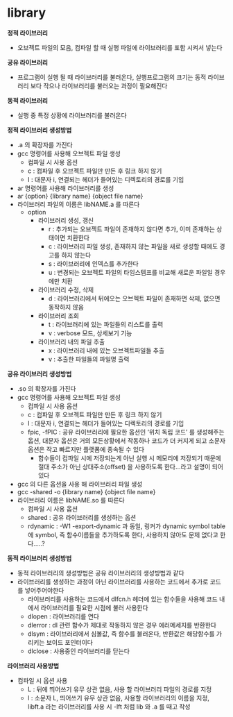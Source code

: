 # library

**정적 라이브러리**

- 오브젝트 파일의 모음, 컴파일 할 때 실행 파일에 라이브러리를 포함 시켜서 넣는다

**공유 라이브러리**

- 프로그램이 실행 될 때 라이브러리를 불러온다, 실행프로그램의 크기는 동적 라이브러리 보다 작으나 라이브러리를 불러오는 과정이 필요해진다

**동적 라이브러리**

- 실행 중 특정 상황에 라이브러리를 불러온다

**정적 라이브러리 생성방법**

- .a 의 확장자를 가진다
- gcc 명령어를 사용해 오브젝트 파일 생성
    - 컴파일 시 사용 옵션
    - c : 컴파일 후 오브젝트 파일만 만든 후 링크 하지 않기
    - I : 대문자 i, 연결되는 헤더가 들어있는 디렉토리의 경로를 기입
- ar 명령어를 사용해 라이브러리를 생성
- ar {option} {library name} {object file name}
- 라이브러리 파일의 이름은 libNAME.a 를 따른다
    - option
        - 라이브러리 생성, 갱신
            - r : 추가되는 오브젝트 파일이 존재하지 않다면 추가, 이미 존재하는 상태이면 치환한다
            - c : 라이브러리 파일 생성, 존재하지 않는 파일을 새로 생성할 때에도 경고를 하지 않는다
            - s : 라이브러리에 인덱스를 추가한다
            - u : 변경되는 오브젝트 파일의 타임스템프를 비교해 새로운 파일일 경우에만 치환
        - 라이브러리 수정, 삭제
            - d : 라이브러리에서 뒤에오는 오브젝트 파일이 존재하면 삭제, 없으면 동작하지 않음
        - 라이브러리 조회
            - t : 라이브러리에 있는 파일들의 리스트를 출력
            - v : verbose 모드, 상세보기 기능
        - 라이브러리 내의 파일 추출
            - x : 라이브러리 내에 있는 오브젝트파일들 추출
            - v : 추출한 파일들의 파일명 출력

**공유 라이브러리 생성방법**

- .so 의 확장자를 가진다
- gcc 명령어를 사용해 오브젝트 파일 생성
    - 컴파일 시 사용 옵션
    - c : 컴파일 후 오브젝트 파일만 만든 후 링크 하지 않기
    - I : 대문자 i, 연결되는 헤더가 들어있는 디렉토리의 경로를 기입
    - fpic, -fPIC : 공유 라이브러리에 필요한 옵션인 ‘위치 독립 코드’ 를 생성해주는 옵션, 대문자 옵션은 거의 모든상황에서 작동하나 코드가 더 커지게 되고 소문자 옵션은 작고 빠르지만 플랫폼에 종속될 수 있다
        - 함수들이 컴파일 시에 저장되는게 아닌 실행 시 메모리에 저장되기 때문에 절대 주소가 아닌 상대주소(offset) 을 사용하도록 한다…라고 설명이 되어있다
- gcc 의 다른 옵션을 사용 해 라이브러리 파일 생성
- gcc -shared -o {library name} {object file name}
- 라이브러리 이름은 libNAME.so 를 따른다
    - 컴파일 시 사용 옵션
    - shared : 공유 라이브러리를 생성하는 옵션
    - rdynamic : -W1 -export-dynamic 과 동일, 링커가 dynamic symbol table 에 symbol, 즉 함수이름들을 추가하도록 한다, 사용하지 않아도 문제 없다고 한다…..?

**동적 라이브러리 생성방법**

- 동적 라이브러리의 생성방법은 공유 라이브러리의 생성방법과 같다
- 라이브러리를 생성하는 과정이 아닌 라이브러리를 사용하는 코드에서 추가로 코드를 넣어주어야한다
    - 라이브러리를 사용하는 코드에서 dlfcn.h 헤더에 있는 함수들을 사용해 코드 내에서 라이브러리를 필요한 시점에 불러 사용한다
    - dlopen : 라이브러리를 연다
    - dlerror : dl 관련 함수가 제대로 작동하지 않은 경우 에러메세지를 반환한다
    - dlsym : 라이브러리에서 심볼값, 즉 함수를 불러온다, 반환값은 해당함수를 가리키는 보이드 포인터이다
    - dlclose : 사용중인 라이브러리를 닫는다

**라이브러리 사용방법**

- 컴파일 시 옵션 사용
    - L : 뒤에 띄어쓰기 유무 상관 없음, 사용 할 라이브러리 파일의 경로를 지정
    - l : 소문자 L, 띄어쓰기 유무 상관 없음, 사용할 라이브러리의 이름을 지정, libft.a 라는 라이브러리를 사용 시 -lft 처럼 lib 와 .a 를 때고 작성